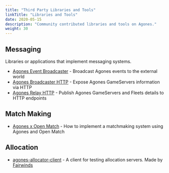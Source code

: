```yaml
---
title: "Third Party Libraries and Tools"
linkTitle: "Libraries and Tools"
date: 2020-05-15
description: "Community contributed libraries and tools on Agones."
weight: 30
---
```


## Messaging

Libraries or applications that implement messaging systems.

- [Agones Event Broadcaster](https://github.com/Octops/agones-event-broadcaster) - Broadcast Agones events to the external world
- [Agones Broadcaster HTTP](https://github.com/Octops/agones-broadcaster-http) - Expose Agones GameServers information via HTTP
- [Agones Relay HTTP](https://github.com/Octops/agones-relay-http) - Publish Agones GameServers and Fleets details to HTTP endpoints

## Match Making

- [Agones x Open Match](https://github.com/Octops/agones-discover-openmatch) - How to implement a matchmaking system using Agones and Open Match

## Allocation

- [agones-allocator-client](https://github.com/FairwindsOps/agones-allocator-client) - A client for testing allocation servers.
  Made by [Fairwinds](https://fairwinds.com)
